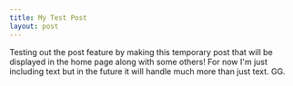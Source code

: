 ```yaml
---
title: My Test Post
layout: post
---
```

Testing out the post feature by making this temporary post that will be displayed in the home page along with some others! For now I'm just including text but in the future it will handle much more than just text. GG.